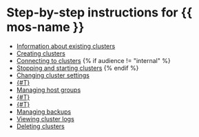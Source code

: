 # Step-by-step instructions for {{ mos-name }}

* [Information about existing clusters](cluster-list.md)
* [Creating clusters](cluster-create.md)
* [Connecting to clusters](connect.md)
{% if audience != "internal" %}
* [Stopping and starting clusters](cluster-stop.md)
{% endif %}
* [Changing cluster settings](update.md)
* [{#T}](s3-access.md)
* [Managing host groups](host-groups.md)
* [{#T}](plugins.md)
* [{#T}](cluster-users.md)
* [Managing backups](cluster-backups.md)
* [Viewing cluster logs](cluster-logs.md)
* [Deleting clusters](cluster-delete.md)
